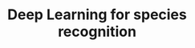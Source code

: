 ---
title: Deep Learning for species recognition
publishDate: 2020-03-04 00:00:00
img: /assets/stock-1.jpg
img_alt: User Interface of Painty
description: |
  blalalalala.
tags:
  - Deep Learning
  - Python
---